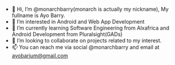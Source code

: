- 👋 Hi, I’m @monarchbarry(monarch is actually my nickname), My fullname is Ayo Barry.
- 👀 I’m interested in Android and Web App Development
- 🌱 I’m currently learning Software Engineering from Alxafrica and Android Development from Pluralsight(GADs)
- 💞️ I’m looking to collaborate on projects related to my interest.
- 📫 You can reach me via social @monarchbarry and email at ayobarium@gmail.com

<!---
Other Info are In Progress--->
